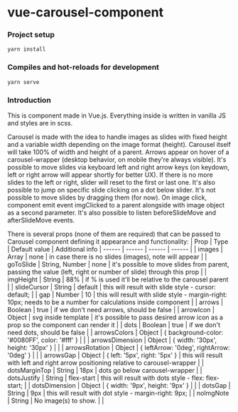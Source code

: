 # vue-carousel-component

### Project setup
```
yarn install
```

### Compiles and hot-reloads for development
```
yarn serve
```

### Introduction
This is component made in Vue.js. Everything inside is written in vanilla JS and styles are in scss.

Carousel is made with the idea to handle images as slides with fixed height and a variable width depending on the image format (height). Carousel itself will take 100% of width and height of a parent. Arrows appear on hover of a carousel-wrapper (desktop behavior, on mobile they're always visible). It's possible to move slides via keyboard left and right arrow keys (on keydown, left or right arrow will appear shortly for better UX). If there is no more slides to the left or right, slider will reset to the first or last one. It's also possible to jump on specific slide clicking on a dot below slider. It's not possible to move slides by dragging them (for now).
On image click, component emit event imgClicked to a parent alongside with image object as a second parameter. It's also possible to listen beforeSlideMove and afterSlideMove events.

There is several props (none of them are required) that can be passed to Carousel component defining it appearance and functionality:
| Prop | Type | Default value | Additional info
| ------ | ------ | ------ | ------ |
| images | Array | none | in case there is no slides (images), note will appear |
| goToSlide | String, Number | none | it's possible to move slides from parent, passing the value (left, right or number of slide) through this prop |
| imgHeight | String | 88% | if % is used it'll be relative to the carousel parent |
| slideCursor | String | default | this will result with slide style - cursor: default; |
| gap | Number | 10 | this will result with slide style - margin-right: 10px; needs to be a number for calculations inside component |
| arrows | Boolean | true | if we don't need arrows, should be false |
| arrowIcon | Object | svg inside template | it's possible to pass desired arrow icon as a prop so the component can render it |
| dots | Boolean | true | if we don't need dots, should be false |
| arrowsColors | Object | { background-color: '#0080FF', color: '#fff' } |  |
| arrowsDimension | Object | { width: '30px', height: '30px' } |  |
| arrowsRotation | Object | { leftArrow: '0deg', rightArrow: '0deg' } |  |
| arrowsGap | Object | { left: '5px', right: '5px' } | this will result with left and right arrow positioning relative to carousel-wrapper |
| dotsMarginTop | String | 18px | dots go below carousel-wrapper |
| dotsJustify | String | flex-start | this will result with dots style - flex: flex-start; |
| dotsDimension | Object | { width: '9px', height: '9px' } |  |
| dotsGap | String | 9px | this will result with dot style - margin-right: 9px; |
| noImgNote | String | No image(s) to show. |  |
